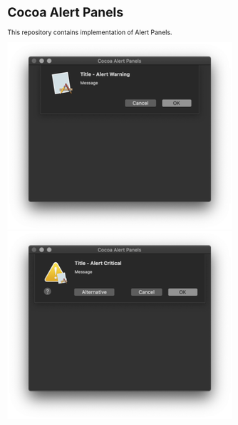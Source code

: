 # Cocoa Alert Panels

This repository contains implementation of Alert Panels.

![image missing](Alert1.png "Application UI")
![image missing](Alert2.png "Application UI")